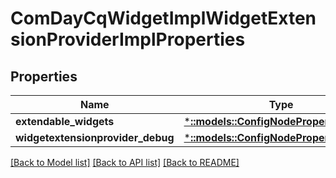 # ComDayCqWidgetImplWidgetExtensionProviderImplProperties

## Properties
Name | Type | Description | Notes
------------ | ------------- | ------------- | -------------
**extendable_widgets** | [***::models::ConfigNodePropertyArray**](configNodePropertyArray.md) |  | [optional] 
**widgetextensionprovider_debug** | [***::models::ConfigNodePropertyBoolean**](configNodePropertyBoolean.md) |  | [optional] 

[[Back to Model list]](../README.md#documentation-for-models) [[Back to API list]](../README.md#documentation-for-api-endpoints) [[Back to README]](../README.md)


